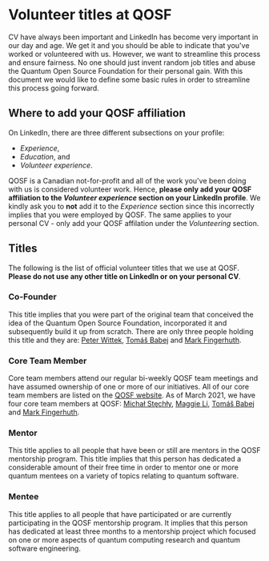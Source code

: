 # Volunteer titles at QOSF

CV have always been important and LinkedIn has become very important in our day and age. We get it and you should be able to indicate that you've worked or volunteered with us.
However, we want to streamline this process and ensure fairness. No one should just invent random job titles and abuse the Quantum Open Source Foundation for their personal gain.
With this document we would like to define some basic rules in order to streamline this process going forward.

## Where to add your QOSF affiliation

On LinkedIn, there are three different subsections on your profile:
- _Experience_,
- _Education_, and
- _Volunteer experience_.

QOSF is a Canadian not-for-profit and all of the work you've been doing with us is considered volunteer work.
Hence, **please only add your QOSF affiliation to the _Volunteer experience_ section on your LinkedIn profile**.
We kindly ask you to **not** add it to the _Experience_ section since this incorrectly implies that you were employed by QOSF.
The same applies to your personal CV - only add your QOSF affilation under the _Volunteering_ section.

## Titles

The following is the list of official volunteer titles that we use at QOSF. **Please do not use any other title on LinkedIn or on your personal CV**.

### Co-Founder
This title implies that you were part of the original team that conceived the
idea of the Quantum Open Source Foundation, incorporated it and subsequently
build it up from scratch. There are only three people holding this title and
they are: [Peter Wittek](https://github.com/peterwittek), [Tomáš Babej](https://github.com/tbabej) and [Mark Fingerhuth](https://github.com/markf94).

### Core Team Member
Core team members attend our regular bi-weekly QOSF team meetings and have
assumed ownership of one or more of our initiatives. All of our core team members are listed
on the [QOSF website](https://qosf.org). As of March 2021, we have four core team
members at QOSF: [Michał Stęchły](https://github.com/mstechly), [Maggie Li](https://github.com/lzylili), [Tomáš Babej](https://github.com/tbabej) and [Mark Fingerhuth](https://github.com/markf94).

### Mentor
This title applies to all people that have been or still are mentors in the
QOSF mentorship program. This title implies that this person has dedicated a
considerable amount of their free time in order to mentor one or more quantum
mentees on a variety of topics relating to quantum software.

### Mentee
This title applies to all people that have participated or are currently
participating in the QOSF mentorship program. It implies that this person has
dedicated at least three months to a mentorship project which focused on one
or more aspects of quantum computing research and quantum software engineering.
